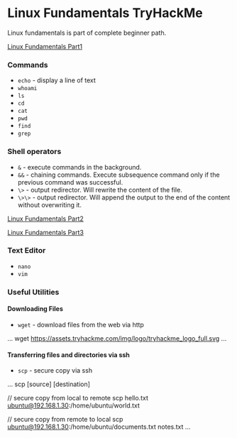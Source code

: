 # Linux Fundamentals TryHackMe

Linux fundamentals is part of complete beginner path.

[Linux Fundamentals Part1](./Part-1)

### Commands

- `echo` - display a line of text
- `whoami`
- `ls`
- `cd`
- `cat`
- `pwd`
- `find`
- `grep`

### Shell operators

- `&` - execute commands in the background.
- `&&` - chaining commands. Execute subsequence command only if the previous command was successful.
- `\>` - output redirector. Will rewrite the content of the file.
- `\>\>` - output redirector. Will append the output to the end of the content without overwriting it.

[Linux Fundamentals Part2](./Part-2)

[Linux Fundamentals Part3](./Part-3)

### Text Editor

- `nano`
- `vim`

### Useful Utilities

#### Downloading Files

- `wget` - download files from the web via http

...
wget https://assets.tryhackme.com/img/logo/tryhackme_logo_full.svg
...

#### Transferring files and directories via ssh

- `scp` - secure copy via ssh

...
scp [source] [destination]

// secure copy from local to remote
scp hello.txt ubuntu@192.168.1.30:/home/ubuntu/world.txt

// secure copy from remote to local
scp ubuntu@192.168.1.30:/home/ubuntu/documents.txt notes.txt
...
